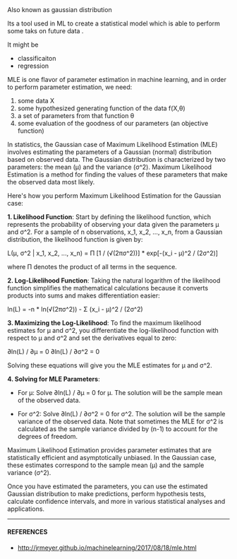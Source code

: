 ##

Also known as gaussian distribution 


Its a tool used in ML to create a statistical model which is able to perform some taks on future data . 

It might be 

- classificaiton 
- regression 



MLE is one flavor of parameter estimation in machine learning, and in order to perform parameter estimation, we need:

    
1. some data X
2. some hypothesized generating function of the data f(X,θ)
3. a set of parameters from that function θ
4. some evaluation of the goodness of our parameters (an objective function)




In statistics, the Gaussian case of Maximum Likelihood Estimation (MLE) involves estimating the parameters of a Gaussian (normal) distribution based on observed data. The Gaussian distribution is characterized by two parameters: the mean (μ) and the variance (σ^2). Maximum Likelihood Estimation is a method for finding the values of these parameters that make the observed data most likely.

Here's how you perform Maximum Likelihood Estimation for the Gaussian case:

**1. Likelihood Function**: Start by defining the likelihood function, which represents the probability of observing your data given the parameters μ and σ^2. For a sample of n observations, x_1, x_2, ..., x_n, from a Gaussian distribution, the likelihood function is given by:

   L(μ, σ^2 | x_1, x_2, ..., x_n) = Π [1 / (√(2πσ^2))] * exp[-(x_i - μ)^2 / (2σ^2)]

   where Π denotes the product of all terms in the sequence.

**2. Log-Likelihood Function**: Taking the natural logarithm of the likelihood function simplifies the mathematical calculations because it converts products into sums and makes differentiation easier:

   ln(L) = -n * ln(√(2πσ^2)) - Σ (x_i - μ)^2 / (2σ^2)

**3. Maximizing the Log-Likelihood**: To find the maximum likelihood estimates for μ and σ^2, you differentiate the log-likelihood function with respect to μ and σ^2 and set the derivatives equal to zero:

   ∂ln(L) / ∂μ = 0
   ∂ln(L) / ∂σ^2 = 0

   Solving these equations will give you the MLE estimates for μ and σ^2.

**4. Solving for MLE Parameters**:
   - For μ: Solve ∂ln(L) / ∂μ = 0 for μ. The solution will be the sample mean of the observed data.
   
   - For σ^2: Solve ∂ln(L) / ∂σ^2 = 0 for σ^2. The solution will be the sample variance of the observed data. Note that sometimes the MLE for σ^2 is calculated as the sample variance divided by (n-1) to account for the degrees of freedom.

Maximum Likelihood Estimation provides parameter estimates that are statistically efficient and asymptotically unbiased. In the Gaussian case, these estimates correspond to the sample mean (μ) and the sample variance (σ^2).

Once you have estimated the parameters, you can use the estimated Gaussian distribution to make predictions, perform hypothesis tests, calculate confidence intervals, and more in various statistical analyses and applications.



----------------------------------------------------------------------------------------------------

#### REFERENCES


- http://jrmeyer.github.io/machinelearning/2017/08/18/mle.html



